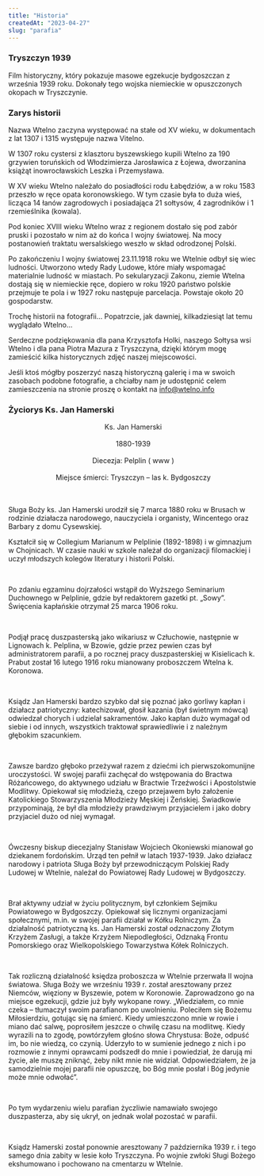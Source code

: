```yaml
---
title: "Historia"
createdAt: "2023-04-27"
slug: "parafia"
---
```


### Tryszczyn 1939

Film historyczny, który pokazuje masowe egzekucje bydgoszczan z września 1939 roku. Dokonały tego wojska niemieckie w opuszczonych okopach w Tryszczynie.

### Zarys historii

Nazwa Wtelno zaczyna występować na stałe od XV wieku, w dokumentach z lat 1307 i 1315 występuje nazwa Vitelno.

W 1307 roku cystersi z klasztoru byszewskiego kupili Wtelno za 190 grzywien toruńskich od Włodzimierza Jarosławica z Łojewa, dworzanina książąt inowrocławskich Leszka i Przemysława.

W XV wieku Wtelno należało do posiadłości rodu Łabędziów, a w roku 1583 przeszło w ręce opata koronowskiego. W tym czasie była to duża wieś, licząca 14 łanów zagrodowych i posiadająca 21 sołtysów, 4 zagrodników i 1 rzemieślnika (kowala).

Pod koniec XVIII wieku Wtelno wraz z regionem dostało się pod zabór pruski i pozostało w nim aż do końca I wojny światowej. Na mocy postanowień traktatu wersalskiego weszło w skład odrodzonej Polski.

Po zakończeniu I wojny światowej 23.11.1918 roku we Wtelnie odbył się wiec ludności. Utworzono wtedy Rady Ludowe, które miały wspomagać materialnie ludność w miastach. Po sekularyzacji Zakonu, ziemie Wtelna dostają się w niemieckie ręce, dopiero w roku 1920 państwo polskie przejmuje te pola i w 1927 roku następuje parcelacja. Powstaje około 20 gospodarstw.

Trochę historii na fotografii…
Popatrzcie, jak dawniej, kilkadziesiąt lat temu wyglądało Wtelno…

Serdeczne podziękowania dla pana Krzysztofa Holki, naszego Sołtysa wsi Wtelno i dla pana Piotra Mazura z Tryszczyna, dzięki którym mogę zamieścić kilka historycznych zdjęć naszej miejscowości.

Jeśli ktoś mógłby poszerzyć naszą historyczną galerię i ma w swoich zasobach podobne fotografie, a chciałby nam je udostępnić celem zamieszczenia na stronie proszę o kontakt na info@wtelno.info

### Życiorys Ks. Jan Hamerski

<!-- min_hamerski -->

<center>Ks. Jan Hamerski</center> <br/>
<center>1880-1939</center> <br/>
<center>Diecezja: Pelplin ( www )</center> <br/>
<center>Miejsce śmierci: Tryszczyn – las k. Bydgoszczy</center> </br>
<br/>

Sługa Boży ks. Jan Hamerski urodził się 7 marca 1880 roku w Brusach w rodzinie działacza narodowego, nauczyciela i organisty, Wincentego oraz Barbary z domu Cysewskiej.

Kształcił się w Collegium Marianum w Pelplinie (1892-1898) i w gimnazjum w Chojnicach. W czasie nauki w szkole należał do organizacji filomackiej i uczył młodszych kolegów literatury i historii Polski.

<br/>

Po zdaniu egzaminu dojrzałości wstąpił do Wyższego Seminarium Duchownego w Pelplinie, gdzie był redaktorem gazetki pt. „Sowy”. Święcenia kapłańskie otrzymał 25 marca 1906 roku.

<br/>

Podjął pracę duszpasterską jako wikariusz w Człuchowie, następnie w Lignowach k. Pelplina, w Bzowie, gdzie przez pewien czas był administratorem parafii, a po rocznej pracy duszpasterskiej w Kisielicach k. Prabut został 16 lutego 1916 roku mianowany proboszczem Wtelna k. Koronowa.

<br/>

Ksiądz Jan Hamerski bardzo szybko dał się poznać jako gorliwy kapłan i działacz patriotyczny: katechizował, głosił kazania (był świetnym mówcą) odwiedzał chorych i udzielał sakramentów. Jako kapłan dużo wymagał od siebie i od innych, wszystkich traktował sprawiedliwie i z należnym głębokim szacunkiem.

<br/>

Zawsze bardzo głęboko przeżywał razem z dziećmi ich pierwszokomunijne uroczystości. W swojej parafii zachęcał do wstępowania do Bractwa Różańcowego, do aktywnego udziału w Bractwie Trzeźwości i Apostolstwie Modlitwy. Opiekował się młodzieżą, czego przejawem było założenie Katolickiego Stowarzyszenia Młodzieży Męskiej i Żeńskiej. Świadkowie przypominają, że był dla młodzieży prawdziwym przyjacielem i jako dobry przyjaciel dużo od niej wymagał.

<br/>

Ówczesny biskup diecezjalny Stanisław Wojciech Okoniewski mianował go dziekanem fordońskim. Urząd ten pełnił w latach 1937-1939. Jako działacz narodowy i patriota Sługa Boży był przewodniczącym Polskiej Rady Ludowej w Wtelnie, należał do Powiatowej Rady Ludowej w Bydgoszczy.

<br/>

Brał aktywny udział w życiu politycznym, był członkiem Sejmiku Powiatowego w Bydgoszczy. Opiekował się licznymi organizacjami społecznymi, m.in. w swojej parafii działał w Kółku Rolniczym. Za działalność patriotyczną ks. Jan Hamerski został odznaczony Złotym Krzyżem Zasługi, a także Krzyżem Niepodległości, Odznaką Frontu Pomorskiego oraz Wielkopolskiego Towarzystwa Kółek Rolniczych.

<br/>

Tak rozliczną działalność księdza proboszcza w Wtelnie przerwała II wojna światowa. Sługa Boży we wrześniu 1939 r. został aresztowany przez Niemców, więziony w Byszewie, potem w Koronowie. Zaprowadzono go na miejsce egzekucji, gdzie już były wykopane rowy. „Wiedziałem, co mnie czeka – tłumaczył swoim parafianom po uwolnieniu. Poleciłem się Bożemu Miłosierdziu, gotując się na śmierć. Kiedy umieszczono mnie w rowie i miano dać salwę, poprosiłem jeszcze o chwilę czasu na modlitwę. Kiedy wyrazili na to zgodę, powtórzyłem głośno słowa Chrystusa: Boże, odpuść im, bo nie wiedzą, co czynią. Uderzyło to w sumienie jednego z nich i po rozmowie z innymi oprawcami podszedł do mnie i powiedział, że darują mi życie, ale muszę zniknąć, żeby nikt mnie nie widział. Odpowiedziałem, że ja samodzielnie mojej parafii nie opuszczę, bo Bóg mnie posłał i Bóg jedynie może mnie odwołać”.

<br/>

Po tym wydarzeniu wielu parafian życzliwie namawiało swojego duszpasterza, aby się ukrył, on jednak wolał pozostać w parafii.

<br/>

Ksiądz Hamerski został ponownie aresztowany 7 października 1939 r. i tego samego dnia zabity w lesie koło Tryszczyna. Po wojnie zwłoki Sługi Bożego ekshumowano i pochowano na cmentarzu w Wtelnie.
